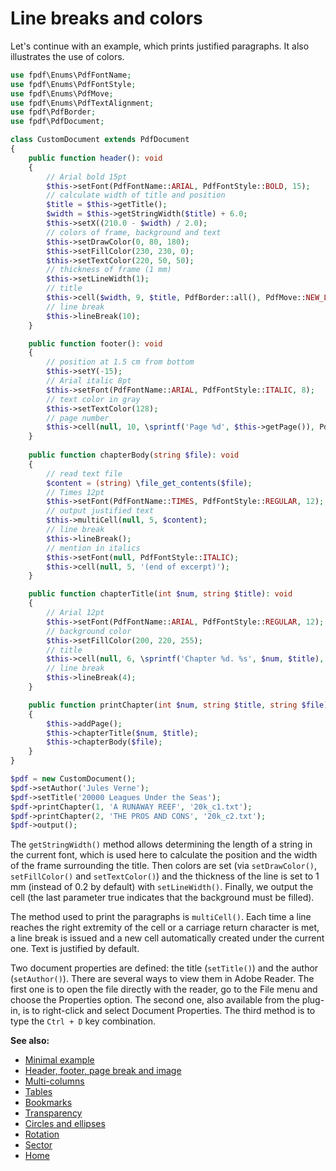 # Line breaks and colors

Let's continue with an example, which prints justified paragraphs. It also
illustrates the use of colors.

```php
use fpdf\Enums\PdfFontName;
use fpdf\Enums\PdfFontStyle;
use fpdf\Enums\PdfMove;
use fpdf\Enums\PdfTextAlignment;
use fpdf\PdfBorder;
use fpdf\PdfDocument;

class CustomDocument extends PdfDocument
{
    public function header(): void
    {
        // Arial bold 15pt
        $this->setFont(PdfFontName::ARIAL, PdfFontStyle::BOLD, 15);
        // calculate width of title and position
        $title = $this->getTitle();
        $width = $this->getStringWidth($title) + 6.0;
        $this->setX((210.0 - $width) / 2.0);
        // colors of frame, background and text
        $this->setDrawColor(0, 80, 180);
        $this->setFillColor(230, 230, 0);
        $this->setTextColor(220, 50, 50);
        // thickness of frame (1 mm)
        $this->setLineWidth(1);
        // title
        $this->cell($width, 9, $title, PdfBorder::all(), PdfMove::NEW_LINE, PdfTextAlignment::CENTER, true);
        // line break
        $this->lineBreak(10);
    }

    public function footer(): void
    {
        // position at 1.5 cm from bottom
        $this->setY(-15);
        // Arial italic 8pt
        $this->setFont(PdfFontName::ARIAL, PdfFontStyle::ITALIC, 8);
        // text color in gray
        $this->setTextColor(128);
        // page number
        $this->cell(null, 10, \sprintf('Page %d', $this->getPage()), PdfBorder::none(), PdfMove::RIGHT, PdfTextAlignment::CENTER);
    }
    
    public function chapterBody(string $file): void
    {
        // read text file
        $content = (string) \file_get_contents($file);
        // Times 12pt
        $this->setFont(PdfFontName::TIMES, PdfFontStyle::REGULAR, 12);
        // output justified text
        $this->multiCell(null, 5, $content);
        // line break
        $this->lineBreak();
        // mention in italics
        $this->setFont(null, PdfFontStyle::ITALIC);
        $this->cell(null, 5, '(end of excerpt)');
    }

    public function chapterTitle(int $num, string $title): void
    {
        // Arial 12pt
        $this->setFont(PdfFontName::ARIAL, PdfFontStyle::REGULAR, 12);
        // background color
        $this->setFillColor(200, 220, 255);
        // title
        $this->cell(null, 6, \sprintf('Chapter %d. %s', $num, $title), PdfBorder::none(), PdfMove::NEW_LINE, PdfTextAlignment::LEFT, true);
        // line break
        $this->lineBreak(4);
    }

    public function printChapter(int $num, string $title, string $file): void
    {
        $this->addPage();
        $this->chapterTitle($num, $title);
        $this->chapterBody($file);
    }
}

$pdf = new CustomDocument();
$pdf->setAuthor('Jules Verne');
$pdf->setTitle('20000 Leagues Under the Seas');
$pdf->printChapter(1, 'A RUNAWAY REEF', '20k_c1.txt');
$pdf->printChapter(2, 'THE PROS AND CONS', '20k_c2.txt');
$pdf->output();
```

The `getStringWidth()` method allows determining the length of a string in the
current font, which is used here to calculate the position and the width of the
frame surrounding the title. Then colors are set (via `setDrawColor()`,
`setFillColor()` and `setTextColor()`) and the thickness of the line is set to
1 mm (instead of 0.2 by default) with `setLineWidth()`. Finally, we output the
cell (the last parameter true indicates that the background must be filled).

The method used to print the paragraphs is `multiCell()`. Each time a line
reaches the right extremity of the cell or a carriage return character is met,
a line break is issued and a new cell automatically created under the current
one. Text is justified by default.

Two document properties are defined: the title (`setTitle()`) and the author
(`setAuthor()`). There are several ways to view them in Adobe Reader. The first
one is to open the file directly with the reader, go to the File menu and choose
the Properties option. The second one, also available from the plug-in, is to
right-click and select Document Properties. The third method is to type the
`Ctrl + D` key combination.

**See also:**

- [Minimal example](tuto_1.md)
- [Header, footer, page break and image](tuto_2.md)
- [Multi-columns](tuto_4.md)
- [Tables](tuto_5.md)
- [Bookmarks](tuto_6.md)
- [Transparency](tuto_7.md)
- [Circles and ellipses](tuto_8.md)
- [Rotation](tuto_9.md)
- [Sector](tuto_10.md)
- [Home](../README.md)
